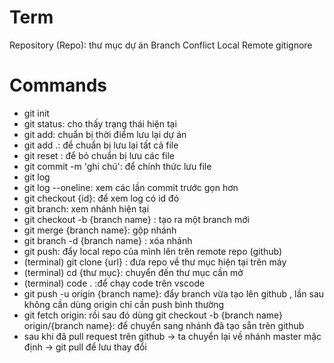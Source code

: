 # Term
Repository (Repo): thư mục dự án
Branch
Conflict
Local
Remote
gitignore


# Commands
- git init
- git status: cho thấy trạng thái hiện tại
- git add: chuẩn bị thời điểm lưu lại dự án
- git add .: để chuẩn bị lưu lại tất cả file
- git reset : để bỏ chuẩn bị lưu các file
- git commit -m 'ghi chú': để chính thức lưu file
- git log
- git log --oneline: xem các lần commit trước gọn hơn
- git checkout {id}: để xem log có id đó
- git branch: xem nhánh hiện tại
- git checkout -b {branch name} : tạo ra một branch mới
- git merge {branch name}: gộp nhánh
- git branch -d {branch name} : xóa nhánh
- git push: đẩy local repo của mình lên trên remote repo (github)
- (terminal) git clone {url} : đưa repo về thư mục hiện tại trên máy
- (terminal) cd {thư mục}: chuyển đến thư mục cần mở
- (terminal) code . :để chạy code trên vscode
- git push -u origin {branch name}: đẩy branch vừa tạo lên github
, lần sau không cần dùng origin chỉ cần push bình thường
- git fetch origin: rồi sau đó dùng git checkout -b {branch name} origin/{branch name}: để chuyển sang nhánh đã tạo sẵn trên github
- sau khi đã pull request trên github
-> ta chuyển lại về nhánh master mặc định
-> git pull để lưu thay đổi